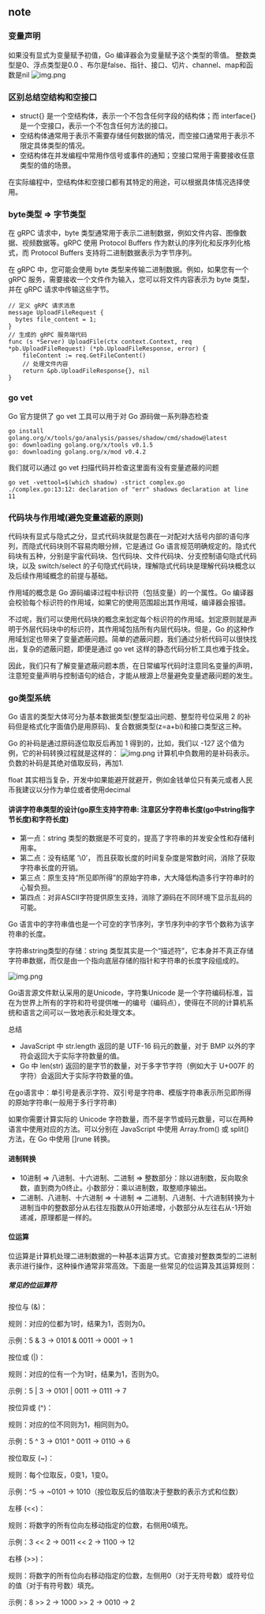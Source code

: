 ## note
### 变量声明

如果没有显式为变量赋予初值，Go 编译器会为变量赋予这个类型的零值。 整数类型是0、浮点类型是0.0 、布尔是false、指针、接口、切片、channel、map和函数是nil
![img.png](go-first-course/img/img.png)
### 区别总结空结构和空接口

- struct{} 是一个空结构体，表示一个不包含任何字段的结构体；而 interface{} 是一个空接口，表示一个不包含任何方法的接口。
- 空结构体通常用于表示不需要存储任何数据的情况，而空接口通常用于表示不限定具体类型的情况。
- 空结构体在并发编程中常用作信号或事件的通知；空接口常用于需要接收任意类型的值的场景。

在实际编程中，空结构体和空接口都有其特定的用途，可以根据具体情况选择使用。

### byte类型 => 字节类型

在 gRPC 请求中，byte 类型通常用于表示二进制数据，例如文件内容、图像数据、视频数据等。gRPC 使用 Protocol Buffers 作为默认的序列化和反序列化格式，而 Protocol Buffers 支持将二进制数据表示为字节序列。

在 gRPC 中，您可能会使用 byte 类型来传输二进制数据。例如，如果您有一个 gRPC 服务，需要接收一个文件作为输入，您可以将文件内容表示为 byte 类型，并在 gRPC 请求中传输这些字节。
```
// 定义 gRPC 请求消息
message UploadFileRequest {
  bytes file_content = 1;
}
// 生成的 gRPC 服务端代码
func (s *Server) UploadFile(ctx context.Context, req *pb.UploadFileRequest) (*pb.UploadFileResponse, error) {
    fileContent := req.GetFileContent()
    // 处理文件内容
    return &pb.UploadFileResponse{}, nil
}

```
### go vet
Go 官方提供了 go vet 工具可以用于对 Go 源码做一系列静态检查
```shell
go install golang.org/x/tools/go/analysis/passes/shadow/cmd/shadow@latest
go: downloading golang.org/x/tools v0.1.5
go: downloading golang.org/x/mod v0.4.2
```
我们就可以通过 go vet 扫描代码并检查这里面有没有变量遮蔽的问题

```shell
go vet -vettool=$(which shadow) -strict complex.go 
./complex.go:13:12: declaration of "err" shadows declaration at line 11
```
### 代码块与作用域(避免变量遮蔽的原则)

代码块有显式与隐式之分，显式代码块就是包裹在一对配对大括号内部的语句序列，而隐式代码块则不容易肉眼分辨，它是通过 Go 语言规范明确规定的。隐式代码块有五种，分别是宇宙代码块、包代码块、文件代码块、分支控制语句隐式代码块，以及 switch/select 的子句隐式代码块，理解隐式代码块是理解代码块概念以及后续作用域概念的前提与基础。

作用域的概念是 Go 源码编译过程中标识符（包括变量）的一个属性。Go 编译器会校验每个标识符的作用域，如果它的使用范围超出其作用域，编译器会报错。

不过呢，我们可以使用代码块的概念来划定每个标识符的作用域。划定原则就是声明于外层代码块中的标识符，其作用域包括所有内层代码块。但是，Go 的这种作用域划定也带来了变量遮蔽问题。简单的遮蔽问题，我们通过分析代码可以很快找出，复杂的遮蔽问题，即便是通过 go vet 这样的静态代码分析工具也难于找全。

因此，我们只有了解变量遮蔽问题本质，在日常编写代码时注意同名变量的声明，注意短变量声明与控制语句的结合，才能从根源上尽量避免变量遮蔽问题的发生。

### go类型系统

Go 语言的类型大体可分为基本数据类型(整型溢出问题、整型符号位采用 2 的补码但是格式化字面值仍是用原码)、复合数据类型(z=a+bi)和接口类型这三种。

Go 的补码是通过原码逐位取反后再加 1 得到的，比如，我们以 -127 这个值为例，它的补码转换过程就是这样的：
![img.png](go-first-course/img/2.png)
计算机中负数用的是补码表示。 负数的补码是其绝对值取反码，再加1.

float 其实相当复杂，开发中如果能避开就避开，例如金钱单位只有美元或者人民币我建议以分作为单位或者使用decimal

#### 讲讲字符串类型的设计(go原生支持字符串: 注意区分字符串长度(go中string指字节长度)和字符长度)

- 第一点：string 类型的数据是不可变的，提高了字符串的并发安全性和存储利用率。
- 第二点：没有结尾 ’\0’， 而且获取长度的时间复杂度是常数时间，消除了获取字符串长度的开销。
- 第三点：原生支持“所见即所得”的原始字符串，大大降低构造多行字符串时的心智负担。
- 第四点：对非ASCII字符提供原生支持，消除了源码在不同环境下显示乱码的可能。

Go 语言中的字符串值也是一个可空的字节序列，字节序列中的字节个数称为该字符串的长度。

字符串string类型的存储：string 类型其实是一个“描述符”，它本身并不真正存储字符串数据，而仅是由一个指向底层存储的指针和字符串的长度字段组成的。

![img.png](go-first-course/img/img3.png)

Go语言源文件默认采用的是Unicode，字符集Unicode 是一个字符编码标准，旨在为世界上所有的字符和符号提供唯一的编号（编码点），使得在不同的计算机系统和语言之间可以一致地表示和处理文本。

总结
- JavaScript 中 str.length 返回的是 UTF-16 码元的数量，对于 BMP 以外的字符会返回大于实际字符数量的值。
- Go 中 len(str) 返回的是字节的数量，对于多字节字符（例如大于 U+007F 的字符）会返回大于实际字符数量的值。

在go语言中：单引号是表示字符、双引号是字符串、模版字符串表示所见即所得的原始字符串(一般用于多行字符串)

如果你需要计算实际的 Unicode 字符数量，而不是字节或码元数量，可以在两种语言中使用对应的方法。可以分别在 JavaScript 中使用 Array.from() 或 split() 方法，在 Go 中使用 []rune 转换。

#### 进制转换
- 10进制 => 八进制、十六进制、二进制 => 整数部分：除以进制数，反向取余数，直到商为0终止。小数部分：乘以进制数，取整顺序输出。
- 二进制、八进制、十六进制 => 十进制 => 二进制、八进制、十六进制转换为十进制当中的整数部分从右往左指数从0开始递增，小数部分从左往右从-1开始递减，原理都是一样的。
#### 位运算
位运算是计算机处理二进制数据的一种基本运算方式。它直接对整数类型的二进制表示进行操作，这种操作通常非常高效。下面是一些常见的位运算及其运算规则：

##### 常见的位运算符

按位与 (&)：

规则：对应的位都为1时，结果为1，否则为0。

示例：5 & 3 -> 0101 & 0011 -> 0001 -> 1

按位或 (|)：

规则：对应的位有一个为1时，结果为1，否则为0。

示例：5 | 3 -> 0101 | 0011 -> 0111 -> 7

按位异或 (^)：

规则：对应的位不同则为1，相同则为0。

示例：5 ^ 3 -> 0101 ^ 0011 -> 0110 -> 6

按位取反 (~)：

规则：每个位取反，0变1，1变0。

示例：^5 -> ~0101 -> 1010（按位取反后的值取决于整数的表示方式和位数）

左移 (<<)：

规则：将数字的所有位向左移动指定的位数，右侧用0填充。

示例：3 << 2 -> 0011 << 2 -> 1100 -> 12

右移 (>>)：

规则：将数字的所有位向右移动指定的位数，左侧用0（对于无符号数）或符号位的值（对于有符号数）填充。

示例：8 >> 2 -> 1000 >> 2 -> 0010 -> 2

